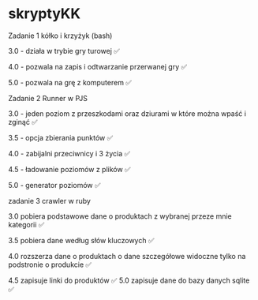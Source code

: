 # skryptyKK



Zadanie 1 kółko i krzyżyk (bash)


3.0 - działa w trybie gry turowej ✅


4.0 - pozwala na zapis i odtwarzanie przerwanej gry ✅


5.0 - pozwala na grę z komputerem ✅





Zadanie 2 Runner w PJS


3.0 - jeden poziom z przeszkodami oraz dziurami w które można wpaść i zginąć ✅


3.5 - opcja zbierania punktów ✅


4.0 - zabijalni przeciwnicy i 3 życia ✅


4.5 - ładowanie poziomów z plików ✅


5.0 - generator poziomów ✅




zadanie 3 crawler w ruby


3.0 pobiera podstawowe dane o produktach z wybranej przeze mnie kategorii ✅


3.5 pobiera dane według słów kluczowych ✅


4.0 rozszerza dane o produktach o dane szczegółowe widoczne tylko na podstronie o produkcie ✅


4.5 zapisuje linki do produktów ✅
5.0 zapisuje dane do bazy danych sqlite ✅
